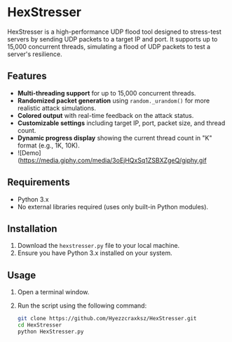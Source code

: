 # HexStresser

HexStresser is a high-performance UDP flood tool designed to stress-test servers by sending UDP packets to a target IP and port. It supports up to 15,000 concurrent threads, simulating a flood of UDP packets to test a server's resilience.

## Features

- **Multi-threading support** for up to 15,000 concurrent threads.
- **Randomized packet generation** using `random._urandom()` for more realistic attack simulations.
- **Colored output** with real-time feedback on the attack status.
- **Customizable settings** including target IP, port, packet size, and thread count.
- **Dynamic progress display** showing the current thread count in "K" format (e.g., 1K, 10K).
- 
  ![Demo](https://media.giphy.com/media/3oEjHQxSq1ZSBXZgeQ/giphy.gif

## Requirements

- Python 3.x
- No external libraries required (uses only built-in Python modules).

## Installation

1. Download the `hexstresser.py` file to your local machine.
2. Ensure you have Python 3.x installed on your system.

## Usage

1. Open a terminal window.
2. Run the script using the following command:

   ```bash
   git clone https://github.com/Hyezzcraxksz/HexStresser.git
   cd HexStresser
   python HexStresser.py
